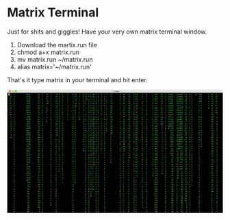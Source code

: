 # Matrix Terminal

Just for shits and giggles! Have your very own matrix terminal window.

1) Download the martix.run file
2) chmod a+x matrix.run
3) mv matrix.run ~/matrix.run
4) alias matrix='~/matrix.run'

That's it type matrix in your terminal and hit enter.

![Matrix](matrix.png)